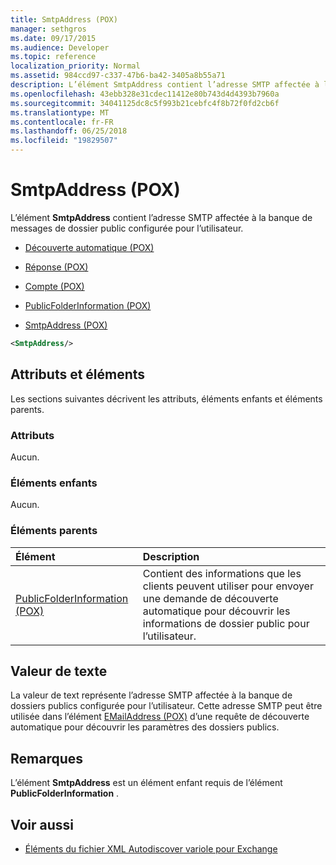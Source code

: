 ```yaml
---
title: SmtpAddress (POX)
manager: sethgros
ms.date: 09/17/2015
ms.audience: Developer
ms.topic: reference
localization_priority: Normal
ms.assetid: 984ccd97-c337-47b6-ba42-3405a8b55a71
description: L’élément SmtpAddress contient l’adresse SMTP affectée à la banque de messages de dossier public configurée pour l’utilisateur.
ms.openlocfilehash: 43ebb328e31cdec11412e80b743d4d4393b7960a
ms.sourcegitcommit: 34041125dc8c5f993b21cebfc4f8b72f0fd2cb6f
ms.translationtype: MT
ms.contentlocale: fr-FR
ms.lasthandoff: 06/25/2018
ms.locfileid: "19829507"
---
```

# <a name="smtpaddress-pox"></a>SmtpAddress (POX)

L’élément **SmtpAddress** contient l’adresse SMTP affectée à la banque de messages de dossier public configurée pour l’utilisateur. 
  
- [Découverte automatique (POX)](autodiscover-pox.md)
  
- [Réponse (POX)](response-pox.md)
  
- [Compte (POX)](account-pox.md)
  
- [PublicFolderInformation (POX)](publicfolderinformation-pox.md)
  
- [SmtpAddress (POX)](smtpaddress-pox.md)
  
```XML
<SmtpAddress/>
```

## <a name="attributes-and-elements"></a>Attributs et éléments

Les sections suivantes décrivent les attributs, éléments enfants et éléments parents.
  
### <a name="attributes"></a>Attributs

Aucun.
  
### <a name="child-elements"></a>Éléments enfants

Aucun.
  
### <a name="parent-elements"></a>Éléments parents

|**Élément**|**Description**|
|:-----|:-----|
|[PublicFolderInformation (POX)](publicfolderinformation-pox.md) <br/> |Contient des informations que les clients peuvent utiliser pour envoyer une demande de découverte automatique pour découvrir les informations de dossier public pour l’utilisateur.  <br/> |
   
## <a name="text-value"></a>Valeur de texte

La valeur de text représente l’adresse SMTP affectée à la banque de dossiers publics configurée pour l’utilisateur. Cette adresse SMTP peut être utilisée dans l’élément [EMailAddress (POX)](emailaddress-pox.md) d’une requête de découverte automatique pour découvrir les paramètres des dossiers publics. 
  
## <a name="remarks"></a>Remarques

L’élément **SmtpAddress** est un élément enfant requis de l’élément **PublicFolderInformation** . 
  
## <a name="see-also"></a>Voir aussi

- [Éléments du fichier XML Autodiscover variole pour Exchange](pox-autodiscover-xml-elements-for-exchange.md)

